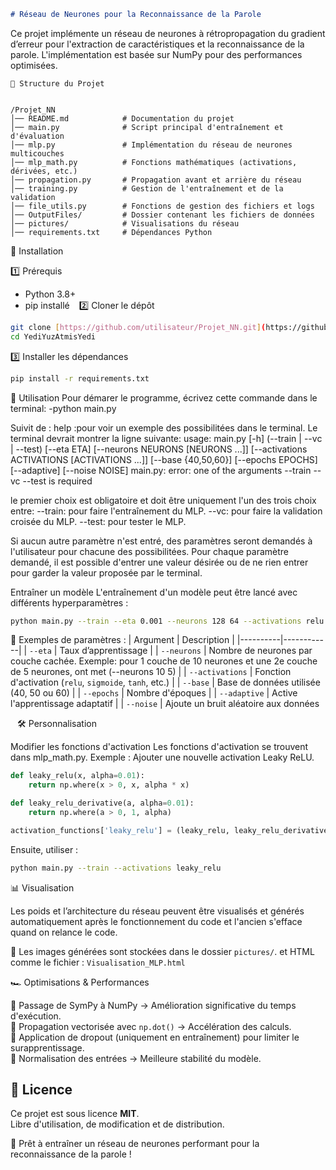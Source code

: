 ```md
# Réseau de Neurones pour la Reconnaissance de la Parole
```
Ce projet implémente un réseau de neurones à rétropropagation du gradient d’erreur pour l'extraction de caractéristiques et la reconnaissance de la parole. L'implémentation est basée sur NumPy pour des performances optimisées.
```
📂 Structure du Projet


/Projet_NN
│── README.md            # Documentation du projet
│── main.py              # Script principal d'entraînement et d'évaluation
│── mlp.py               # Implémentation du réseau de neurones multicouches
│── mlp_math.py          # Fonctions mathématiques (activations, dérivées, etc.)
│── propagation.py       # Propagation avant et arrière du réseau
│── training.py          # Gestion de l'entraînement et de la validation
│── file_utils.py        # Fonctions de gestion des fichiers et logs
│── OutputFiles/         # Dossier contenant les fichiers de données
│── pictures/            # Visualisations du réseau
│── requirements.txt     # Dépendances Python

```
🚀 Installation

1️⃣ Prérequis
- Python 3.8+
- pip installé
``` ```
2️⃣ Cloner le dépôt
```sh
git clone [https://github.com/utilisateur/Projet_NN.git](https://github.com/ezores/YediYuzAtmisYedi_1.git)
cd YediYuzAtmisYedi
```

3️⃣ Installer les dépendances
```sh
pip install -r requirements.txt
```
🎯 Utilisation
Pour démarer le programme, écrivez cette commande dans le terminal:
    -python main.py

Suivit de :
help :pour voir un exemple des possibilitées dans le terminal. Le terminal devrait montrer la ligne suivante:
usage: main.py [-h] (--train | --vc | --test) [--eta ETA] [--neurons NEURONS [NEURONS ...]] [--activations ACTIVATIONS [ACTIVATIONS ...]] [--base {40,50,60}] [--epochs EPOCHS] [--adaptive] [--noise NOISE]
main.py: error: one of the arguments --train --vc --test is required

le premier choix est obligatoire et doit être uniquement l'un des trois choix entre:
--train: pour faire l'entraînement du MLP.
--vc:    pour faire la validation croisée du MLP.
--test:  pour tester le MLP.

Si aucun autre paramètre n'est entré, des paramètres seront demandés à l'utilisateur pour chacune des possibilitées. Pour chaque paramètre demandé, il est possible d'entrer une valeur désirée
ou de ne rien entrer pour garder la valeur proposée par le terminal.

Entraîner un modèle
L'entraînement d'un modèle peut être lancé avec différents hyperparamètres :
```sh
python main.py --train --eta 0.001 --neurons 128 64 --activations relu --base 60 --epochs 100 --adaptive --noise 0.1
```
🔹 Exemples de paramètres :
| Argument | Description |
|----------|------------|
| `--eta` | Taux d’apprentissage |
| `--neurons` | Nombre de neurones par couche cachée. Exemple: pour 1 couche de 10 neurones et une 2e couche de 5 neurones, ont met (--neurons 10 5) |
| `--activations` | Fonction d'activation (`relu`, `sigmoide`, `tanh`, etc.) |
| `--base` | Base de données utilisée (40, 50 ou 60) |
| `--epochs` | Nombre d'époques |
| `--adaptive` | Active l'apprentissage adaptatif |
| `--noise` | Ajoute un bruit aléatoire aux données

``` ```
🛠️ Personnalisation

Modifier les fonctions d'activation
Les fonctions d'activation se trouvent dans mlp_math.py. 
Exemple : Ajouter une nouvelle activation Leaky ReLU.
```python
def leaky_relu(x, alpha=0.01):
    return np.where(x > 0, x, alpha * x)

def leaky_relu_derivative(a, alpha=0.01):
    return np.where(a > 0, 1, alpha)

activation_functions['leaky_relu'] = (leaky_relu, leaky_relu_derivative)
```
Ensuite, utiliser :
```sh
python main.py --train --activations leaky_relu
```

📊 Visualisation

Les poids et l’architecture du réseau peuvent être visualisés et générés automatiquement après le fonctionnement du code et l'ancien s'efface quand on relance le code.

📁 Les images générées sont stockées dans le dossier `pictures/`. et HTML comme le fichier : `Visualisation_MLP.html` 

🏎️ Optimisations & Performances

🔹 Passage de SymPy à NumPy → Amélioration significative du temps d'exécution.  
🔹 Propagation vectorisée avec `np.dot()` → Accélération des calculs.  
🔹 Application de dropout (uniquement en entraînement) pour limiter le surapprentissage.  
🔹 Normalisation des entrées → Meilleure stabilité du modèle.  

## 📜 Licence

Ce projet est sous licence **MIT**.  
Libre d'utilisation, de modification et de distribution.

🚀 Prêt à entraîner un réseau de neurones performant pour la reconnaissance de la parole !

